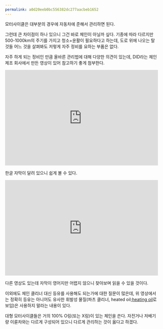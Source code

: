 ```yaml
---
permalink: a0d20eeb0bc556382dc277aacbeb1652
---
```

모터사이클은 대부분의 경우에 자동차에 준해서 관리하면 된다.

그런데 큰 차이점이 하나 있으니 그건 바로 체인이 아닐까 싶다. 기종에 따라 다르지만 500-1000km의 주기를 가지고 청소+윤활이 필요하다고 하는데, 도로 위에 나오는 탈것들 어느 것을 살펴봐도 저렇게 자주 정비를 요하는 부품은 없다.

자주 하게 되는 정비인 만큼 올바른 관리법에 대해 다양한 의견이 있는데, DID라는 체인 제조 회사에서 만든 영상이 있어 참고하기 좋게 첨부한다.

<iframe width="100%" height="315" src="https://www.youtube.com/embed/QCbqh9ZGUk8" frameborder="0" allow="accelerometer; autoplay; encrypted-media; gyroscope; picture-in-picture" allowfullscreen></iframe>

한글 자막이 달려 있으니 쉽게 볼 수 있다.

<iframe width="100%" height="315" src="https://www.youtube.com/embed/5wo2Aq5Nccs" frameborder="0" allow="accelerometer; autoplay; encrypted-media; gyroscope; picture-in-picture" allowfullscreen></iframe>

다른 영상도 있는데 자막이 영어지만 어렵지 않으니 찾아보며 읽을 수 있을 것이다.

이외에도 체인 클리너 대신 등유를 사용해도 되는가에 대한 질문이 많은데, 위 영상에서는 정확히 등유는 아니어도 유사한 휘발성 물질(파츠 클리너, heated oil;[heating oil](https://en.wikipedia.org/wiki/Heating_oil)로 보임)은 사용하지 말라는 내용이 있다.


대형 모터사이클들은 거의 100% O링(또는 X링)이 있는 체인을 쓴다. 자전거나 저배기량 이륜차와는 다르게 구성되어 있으니 다르게 관리하는 것이 옳다고 하겠다.
